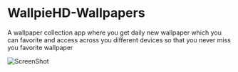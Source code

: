# WallpieHD-Wallpapers
A wallpaper collection app where you get daily new wallpaper which you can favorite and access across you different devices so that you never miss you favorite wallpaper



![ScreenShot]()
